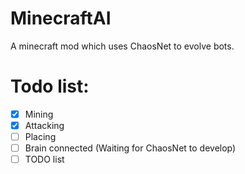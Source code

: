 # MinecraftAI

A minecraft mod which uses ChaosNet to evolve bots.

# Todo list:

- [x] Mining
- [x] Attacking
- [ ] Placing
- [ ] Brain connected (Waiting for ChaosNet to develop)
- [ ] TODO list
